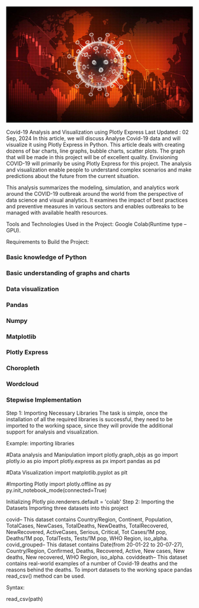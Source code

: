 ![Covid image](https://github.com/BiswaRanjan8596/Covid19/blob/main/Effective-Data-Visualization-In-the-Era-of-COVID-19.jpg)


Covid-19 Analysis and Visualization using Plotly Express
Last Updated : 02 Sep, 2024
In this article, we will discuss Analyse Covid-19 data and will visualize it using Plotly Express in Python. This article deals with creating dozens of bar charts, line graphs, bubble charts, scatter plots. The graph that will be made in this project will be of excellent quality. Envisioning COVID-19 will primarily be using Plotly Express for this project. The analysis and visualization enable people to understand complex scenarios and make predictions about the future from the current situation.

This analysis summarizes the modeling, simulation, and analytics work around the COVID-19 outbreak around the world from the perspective of data science and visual analytics. It examines the impact of best practices and preventive measures in various sectors and enables outbreaks to be managed with available health resources.

Tools and Technologies Used in the Project: Google Colab(Runtime type – GPU).

Requirements to Build the Project: 

### Basic knowledge of Python
### Basic understanding of graphs and charts
### Data visualization
### Pandas
### Numpy
### Matplotlib
### Plotly Express
### Choropleth
### Wordcloud
### Stepwise Implementation

Step 1: Importing Necessary Libraries
The task is simple, once the installation of all the required libraries is successful, they need to be imported to the working space, since they will provide the additional support for analysis and visualization.

Example: importing libraries


#Data analysis and Manipulation
import plotly.graph_objs as go
import plotly.io as pio
import plotly.express as px
import pandas as pd

#Data Visualization
import matplotlib.pyplot as plt

#Importing Plotly
import plotly.offline as py
py.init_notebook_mode(connected=True)

Initializing Plotly
pio.renderers.default = 'colab'
Step 2: Importing the Datasets
Importing three datasets into this project

covid– This dataset contains Country/Region, Continent,  Population, TotalCases, NewCases, TotalDeaths, NewDeaths,  TotalRecovered, NewRecovered, ActiveCases, Serious, Critical, Tot Cases/1M pop, Deaths/1M pop, TotalTests, Tests/1M pop, WHO Region, iso_alpha.
covid_grouped– This dataset contains Date(from 20-01-22 to 20-07-27), Country/Region, Confirmed, Deaths, Recovered, Active, New cases, New deaths, New recovered, WHO Region, iso_alpha.
coviddeath– This dataset contains real-world examples of a number of Covid-19 deaths and the reasons behind the deaths.
To import datasets to the working space pandas read_csv() method can be used.

Syntax:

read_csv(path)


